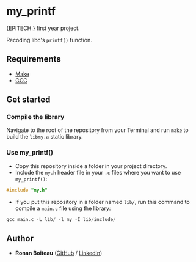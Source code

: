 # my_printf

{EPITECH.} first year project.

Recoding libc's `printf()` function.

## Requirements

 - [Make](https://www.gnu.org/software/make/)
 - [GCC](https://gcc.gnu.org/)

## Get started

### Compile the library

Navigate to the root of the repository from your Terminal and run `make` to build the `libmy.a` static library.

### Use my_printf()

 - Copy this repository inside a folder in your project directory.
 - Include the `my.h` header file in your `.c` files where you want to use `my_printf()`:
```cpp
#include "my.h"
```
 - If you put this repository in a folder named `lib/`, run this command to compile a `main.c` file using the library:
```cpp
gcc main.c -L lib/ -l my -I lib/include/
```

## Author

* **Ronan Boiteau** ([GitHub](https://github.com/ronanboiteau) / [LinkedIn](https://www.linkedin.com/in/ronanboiteau/))

